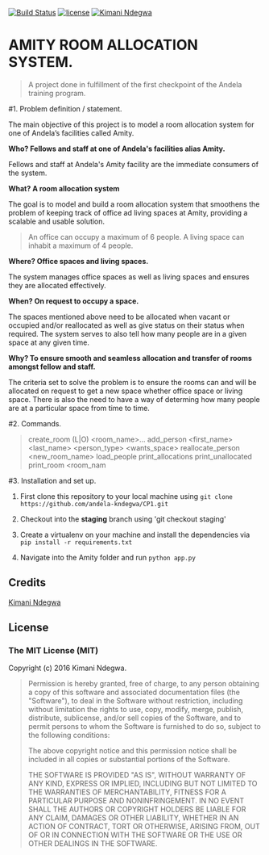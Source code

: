 [![Build Status](https://travis-ci.org/andela-kndegwa/CP1.svg?branch=develop)](https://travis-ci.org/andela-kndegwa/CP1)
[![license](https://img.shields.io/github/license/mashape/apistatus.svg?maxAge=2592000)]()
[![Kimani Ndegwa](https://img.shields.io/badge/Kimani%20Ndegwa-FirstCheckpoint-green.svg)]()

# AMITY ROOM ALLOCATION SYSTEM.

>A project done in fulfillment of the first checkpoint of the Andela training program.

#1. Problem definition / statement.

The main objective of this project is to model a room allocation system for one of Andela’s facilities called Amity.

**Who? Fellows and staff at one of Andela's facilities alias Amity.**

Fellows and staff at Andela's Amity facility are the immediate consumers of the system.

**What? A room allocation system**

The goal is to model and build a room allocation system that smoothens the problem of keeping track of office ad living spaces at Amity, providing a scalable and usable solution.

>An office can occupy a maximum of 6 people. A living space can inhabit a maximum of 4 people.

**Where? Office spaces and living spaces.**

The system manages office spaces as well as living spaces and ensures they are allocated effectively.

**When? On request to occupy a space.**

The spaces mentioned above need to be allocated when vacant or occupied and/or reallocated as well as give status on their status when required.
The system serves to also tell how many people are in a given space at any given time.

**Why? To ensure smooth and seamless allocation and transfer of rooms amongst fellow and staff.**

The criteria set to solve the problem is to ensure the rooms can and will be allocated on request to get a new space whether office space or living space.
There is also the need to have a way of determing how many people are at a particular space from time to time.


#2. Commands.

>create_room (L|O) <room_name>...
>add_person <first_name> <last_name> <person_type> <wants_space>
>reallocate_person <identifier> <new_room_name>
>load_people <filename>
>print_allocations
>print_unallocated
>print_room <room_nam

#3. Installation and set up.

1. First clone this repository to your local machine using `git clone https://github.com/andela-kndegwa/CP1.git`

2. Checkout into the **staging** branch using 'git checkout staging'

3. Create a virtualenv on your machine and install the dependencies via `pip install -r requirements.txt`

4. Navigate into the Amity folder and run `python app.py`

## Credits

[Kimani Ndegwa](https://github.com/andela-kndegwa)

## License

### The MIT License (MIT)

Copyright (c) 2016 Kimani Ndegwa.

> Permission is hereby granted, free of charge, to any person obtaining a copy
> of this software and associated documentation files (the "Software"), to deal
> in the Software without restriction, including without limitation the rights
> to use, copy, modify, merge, publish, distribute, sublicense, and/or sell
> copies of the Software, and to permit persons to whom the Software is
> furnished to do so, subject to the following conditions:
>
> The above copyright notice and this permission notice shall be included in
> all copies or substantial portions of the Software.
>
> THE SOFTWARE IS PROVIDED "AS IS", WITHOUT WARRANTY OF ANY KIND, EXPRESS OR
> IMPLIED, INCLUDING BUT NOT LIMITED TO THE WARRANTIES OF MERCHANTABILITY,
> FITNESS FOR A PARTICULAR PURPOSE AND NONINFRINGEMENT. IN NO EVENT SHALL THE
> AUTHORS OR COPYRIGHT HOLDERS BE LIABLE FOR ANY CLAIM, DAMAGES OR OTHER
> LIABILITY, WHETHER IN AN ACTION OF CONTRACT, TORT OR OTHERWISE, ARISING FROM,
> OUT OF OR IN CONNECTION WITH THE SOFTWARE OR THE USE OR OTHER DEALINGS IN
> THE SOFTWARE.
